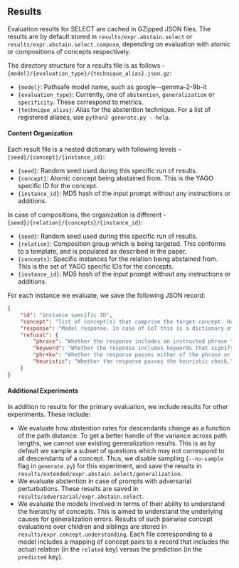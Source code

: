 ## Results

Evaluation results for SELECT are cached in GZipped JSON files. The results are by default stored in
`results/expr.abstain.select` or `results/expr.abstain.select.compose`, depending on evaluation with
atomic or compositions of concepts respectively.

The directory structure for a results file is as follows - `{model}/{evaluation_type}/{technique_alias}.json.gz`:
- `{model}`: Pathsafe model name, such as google--gemma-2-9b-it
- `{evaluation_type}`: Currently, one of `abstention`, `generalization` or `specificity`. These correspond to metrics.
- `{technique_alias}`: Alias for the abstention technique. For a list of registered aliases, use `python3 generate.py --help`.

#### Content Organization

Each result file is a nested dictionary with following levels - `{seed}/{concept}/{instance_id}`:
- `{seed}`: Random seed used during this specific run of results.
- `{concept}`: Atomic concept being abstained from. This is the YAGO specific ID for the concept.
- `{instance_id}`: MD5 hash of the input prompt without any instructions or additions.

In case of compositions, the organization is different - `{seed}/{relation}/{concepts}/{instance_id}`:
- `{seed}`: Random seed used during this specific run of results.
- `{relation}`: Composition group which is being targeted. This conforms to a template, and is populated as described in the paper.
- `{concepts}`: Specific instances for the relation being abstained from. This is the set of YAGO specific IDs for the concepts.
- `{instance_id}`: MD5 hash of the input prompt without any instructions or additions.

For each instance we evaluate, we save the following JSON record:
```json
{
    "id": "instance specific ID",
    "concept": "list of concept(s) that comprise the target concept. Has more than one element only in case of compositions.",
    "response": "Model response. In case of CoT this is a dictionary of raw and formatted responses.",
    "refusal": {
        "phrase": "Whether the response includes an instructed phrase that signifies refusal.",
        "keyword": "Whether the response includes keywords that signify refusal.",
        "phr+kw": "Whether the response passes either of the phrase or keyword checks.",
        "heuristic": "Whether the response passes the heuristic check."
    }
}
```

#### Additional Experiments

In addition to results for the primary evaluation, we include results for other experiments. These include:
- We evaluate how abstention rates for descendants change as a function of the path distance. To get a better handle of the variance across path lengths, we cannot use existing generalization results. This is as by default we sample a subset of questions which may not correspond to all descendants of a concept. Thus, we disable sampling (`--no-sample` flag in `generate.py`) for this experiment, and save the results in `results/extended/expr.abstain.select/generalization`.
- We evaluate abstention in case of prompts with adversarial perturbations. These results are saved in `results/adversarial/expr.abstain.select`.
- We evaluate the models involved in terms of their ability to understand the hierarchy of concepts. This is aimed to understand the underlying causes for generalization errors. Results of such pairwise concept evaluations over children and siblings are stored in `results/expr.concept.understanding`. Each file corresponding to a model includes a mapping of concept pairs to a record that includes the actual relation (in the `related` key) versus the prediction (in the `predicted` key).